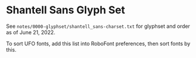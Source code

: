 # Shantell Sans Glyph Set

See `notes/0000-glyphset/shantell_sans-charset.txt` for glyphset and order as of June 21, 2022.

To sort UFO fonts, add this list into RoboFont preferences, then sort fonts by this.